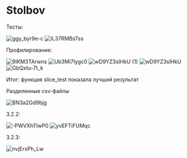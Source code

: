 # Stolbov
Тесты:

![ggy_byr9e-c](https://user-images.githubusercontent.com/104669372/208107564-58193149-64cc-4598-b5e1-c420455fc9b6.jpg)
![iL37RMBsTss](https://user-images.githubusercontent.com/104669372/208107568-0edb3470-7972-4471-a9c2-6091d314c5c1.jpg)

Профилирование:

![9IKM3TArwns](https://user-images.githubusercontent.com/104669372/208176871-90604a5a-7023-41a6-803a-6ffd18c593ea.jpg)
![Ub3Mi7Iygc0](https://user-images.githubusercontent.com/104669372/208176875-847c0c9b-25c4-451f-9b56-2823d36d3f82.jpg)
![wD9YZ3sIHkU (1)](https://user-images.githubusercontent.com/104669372/208176876-497ddc41-c648-4e8c-80cb-27ac2071f87c.jpg)
![wD9YZ3sIHkU](https://user-images.githubusercontent.com/104669372/208176879-09422abf-f216-4c44-8369-c7841dea24f3.jpg)
![GbQxtu-7t_k](https://user-images.githubusercontent.com/104669372/208176881-37b82e87-bc61-4056-afc0-69d0eba0df9d.jpg)

Итог: функция slice_test показала лучший результат

Разделенные csv-файлы

![BN3a2Gd9bjg](https://user-images.githubusercontent.com/104669372/209862024-5fa34c5e-bc4e-4b9e-a3d3-b54f4a877687.jpg)

3.2.2:

![-PWVXhTlwP0](https://user-images.githubusercontent.com/104669372/209866056-4ffe46ed-4e32-41a8-b3f7-c2ed12594bd6.jpg)
![yvEFTiFUMqc](https://user-images.githubusercontent.com/104669372/209866059-64f22124-579c-4ec6-b508-ce43ac269fa1.jpg)

3.2.3:

![nvjErxPh_Lw](https://user-images.githubusercontent.com/104669372/209866120-c09d7708-b310-4448-87f4-e3bde50d2a0b.jpg)